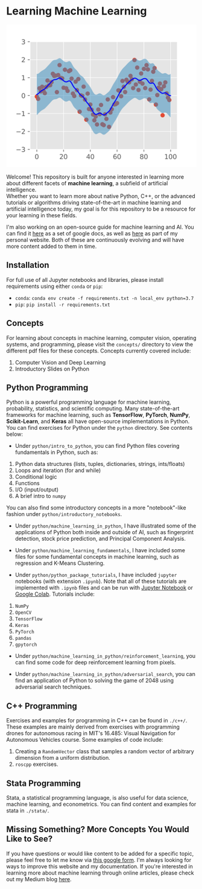 # Learning Machine Learning

![Example machine learning task: GPR](readme_images/gpr_ts_sine.png)

Welcome!  This repository is built for anyone interested in learning more about 
different facets of **machine learning**, a subfield of artificial intelligence.  
Whether you want to learn more about native Python, C++, or the advanced tutorials 
or algorithms driving state-of-the-art in machine learning and artificial intelligence today, 
my goal is for this repository to be a resource for your learning in these fields.

I'm also working on an open-source guide for machine learning and AI.  You can 
find it [here](https://docs.google.com/document/d/1XS8DIW_nVHKe8Gfp6hK24GMVcaM4TKbZCMEVxJfdG7Y/edit?usp=sharing) as a set of google docs, as well as [here](https://rmsander.github.io/documentation/index.html) as part of my personal website.  Both of 
these are continuously evolving and will have more content added to them in time.

## Installation
For full use of all Jupyter notebooks and libraries, please install requirements 
using either `conda` or `pip`:

- `conda`: `conda env create -f requirements.txt -n local_env python=3.7`
- `pip`: `pip install -r requirements.txt`

## Concepts
For learning about concepts in machine learning, computer vision, operating systems, and programming, please visit the `concepts/` directory to view the different pdf files for these concepts.  Concepts currently covered include:

1. Computer Vision and Deep Learning
2. Introductory Slides on Python

## Python Programming
Python is a powerful programming language for machine learning, probability, 
statistics, and scientific computing.  Many state-of-the-art frameworks for 
machine learning, such as **TensorFlow**, **PyTorch**, **NumPy**, **Scikit-Learn**, and **Keras** all have open-source implementations in Python.  You can find exercises for Python under the `python` directory.  See contents below:

* Under `python/intro_to_python`, you can find Python files covering fundamentals in Python, such as:
1. Python data structures (lists, tuples, dictionaries, strings, ints/floats)
2. Loops and iteration (for and while)
3. Conditional logic
4. Functions
5. I/O (input/output)
6. A brief intro to `numpy`

You can also find some introductory concepts in a more "notebook"-like fashion under `python/introductory_notebooks`.

* Under `python/machine_learning_in_python`, I have illustrated some of the applications of Python both inside and outside of AI, such as fingerprint detection, stock price prediction, and Principal Component Analysis.

* Under `python/machine_learning_fundamentals`, I have included some files for some fundamental concepts in machine learning, such as regression and K-Means Clustering.

* Under `python/python_package_tutorials`, I have included `jupyter` notebooks (with extension `.ipynb`).  Note that all of these tutorials are implemented with `.ipynb` files and can be run with [Jupyter Notebook](https://jupyter.org/) or [Google Colab](https://colab.research.google.com/).  Tutorials include:

1. `NumPy`
2. `OpenCV`
3. `TensorFlow`
4. `Keras`
5. `PyTorch`
6. `pandas` 
7. `gpytorch`

* Under `python/machine_learning_in_python/reinforcement_learning`, you can find some code for deep reinforcement learning from pixels.

* Under `python/machine_learning_in_python/adversarial_search`, you can find an application of Python to solving the game of 2048 using adversarial search techniques.

## C++ Programming
Exercises and examples for programming in C++ can be found in `./c++/`.  These examples are mainly derived from exercises with programming drones for autonomous racing in MIT's 16.485: Visual Navigation for Autonomous Vehicles course.  Some examples of code include:

1. Creating a `RandomVector` class that samples a random vector of arbitrary dimension from a uniform distribution.
2. `roscpp` exercises.

## Stata Programming
Stata, a statistical programming language, is also useful for data science, machine learning, and econometrics.  You can find content and examples for stata in   `./stata/`.

## Missing Something?  More Concepts You Would Like to See?
If you have questions or would like content to be added for a specific topic, 
please feel free to let me know via [this google form](https://forms.gle/yH4NxYYQsqjNexuQ8).  I'm always looking for ways to improve this website and my documentation.
If you're interested in learning more about machine learning through online articles, 
please check out my Medium blog [here](https://rmsander.medium.com).